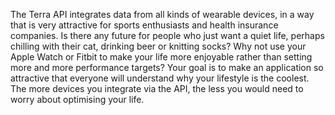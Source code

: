 The Terra API integrates data from all kinds of wearable devices, in a
way that is very attractive for sports enthusiasts and health insurance
companies. Is there any future for people who just want a quiet life,
perhaps chilling with their cat, drinking beer or knitting socks? Why
not use your Apple Watch or Fitbit to make your life more enjoyable
rather than setting more and more performance targets? Your goal is to
make an application so attractive that everyone will understand why your
lifestyle is the coolest. The more devices you integrate via the API,
the less you would need to worry about optimising your life.